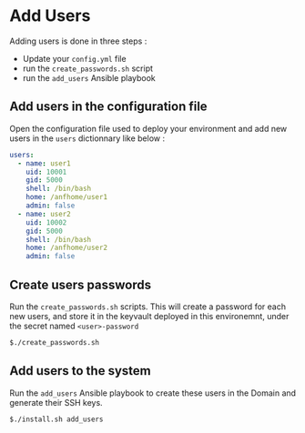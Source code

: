 # Add Users
Adding users is done in three steps :
- Update your `config.yml` file
- run the `create_passwords.sh` script
- run the `add_users` Ansible playbook


## Add users in the configuration file

Open the configuration file used to deploy your environment and add new users in the `users` dictionnary like below :

```yml
users:
  - name: user1
    uid: 10001
    gid: 5000
    shell: /bin/bash
    home: /anfhome/user1
    admin: false
  - name: user2
    uid: 10002
    gid: 5000
    shell: /bin/bash
    home: /anfhome/user2
    admin: false
```

## Create users passwords

Run the `create_passwords.sh` scripts. This will create a password for each new users, and store it in the keyvault deployed in this environemnt, under the secret named `<user>-password`

```bash
$./create_passwords.sh
```

## Add users to the system

Run the `add_users` Ansible playbook to create these users in the Domain and generate their SSH keys.

```bash
$./install.sh add_users
```

